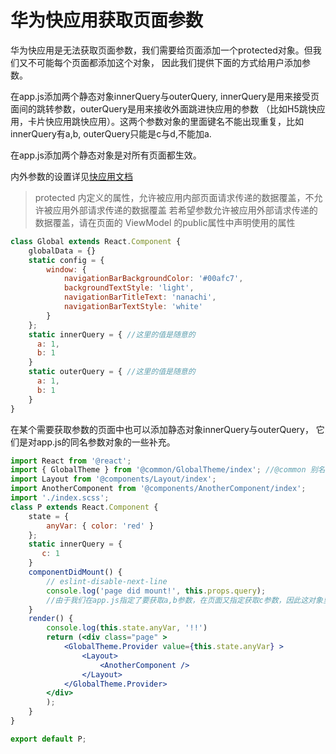 # 华为快应用获取页面参数

华为快应用是无法获取页面参数，我们需要给页面添加一个protected对象。但我们又不可能每个页面都添加这个对象，
因此我们提供下面的方式给用户添加参数。

在app.js添加两个静态对象innerQuery与outerQuery, innerQuery是用来接受页面间的跳转参数，outerQuery是用来接收外面跳进快应用的参数
（比如H5跳快应用，卡片快应用跳快应用）。这两个参数对象的里面键名不能出现重复，比如innerQuery有a,b, outerQuery只能是c与d,不能加a.

在app.js添加两个静态对象是对所有页面都生效。

内外参数的设置详见[快应用文档](https://doc.quickapp.cn/tutorial/framework/switching-pages-and-passing-parameters.html)

>protected 内定义的属性，允许被应用内部页面请求传递的数据覆盖，不允许被应用外部请求传递的数据覆盖
>若希望参数允许被应用外部请求传递的数据覆盖，请在页面的 ViewModel 的public属性中声明使用的属性

```jsx
class Global extends React.Component {
    globalData = {}
    static config = {
        window: {
            navigationBarBackgroundColor: '#00afc7',
            backgroundTextStyle: 'light',
            navigationBarTitleText: 'nanachi',
            navigationBarTextStyle: 'white'
        }
    };
    static innerQuery = { //这里的值是随意的
      a: 1, 
      b: 1
    }
    static outerQuery = { //这里的值是随意的
      a: 1, 
      b: 1
    }
}
```

在某个需要获取参数的页面中也可以添加静态对象innerQuery与outerQuery， 它们是对app.js的同名参数对象的一些补充。

```jsx
import React from '@react';
import { GlobalTheme } from '@common/GlobalTheme/index'; //@common 别名在package.json中配置
import Layout from '@components/Layout/index';
import AnotherComponent from '@components/AnotherComponent/index';
import './index.scss';
class P extends React.Component {
    state = {
        anyVar: { color: 'red' }
    };
    static innerQuery = {
       c: 1
    }
    componentDidMount() {
        // eslint-disable-next-line
        console.log('page did mount!', this.props.query);
        //由于我们在app.js指定了要获取a,b参数，在页面又指定获取c参数，因此这对象里面有a,b,c三个key
    }
    render() {
        console.log(this.state.anyVar, '!!')
        return (<div class="page" >
            <GlobalTheme.Provider value={this.state.anyVar} >
                <Layout>
                    <AnotherComponent />
                </Layout>
            </GlobalTheme.Provider>
        </div>
        );
    }
}

export default P;
```